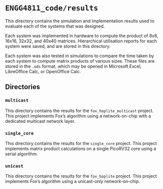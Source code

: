# `ENGG4811_code/results`
This directory contains the simulation and implementation results used to evaluate each of the systems that was designed.

Each system was implemented in hardware to compute the product of 8x8, 16x16, 32x32, and 40x40 matrices.
Hierarchical utilisation reports for each system were saved, and are stored in this directory.

Each system was also tested in simulations to compare the time taken by each system to compute matrix products of various sizes.
These files are stored in the `.ods` format, which may be opened in Microsoft Excel, LibreOffice Calc, or OpenOffice Calc.

## Directories
### `multicast`
This directory contains the results for the `fox_hoplite_multicast` project.
This project implements Fox’s algorithm using a network-on-chip with a dedicated multicast network layer.

### `single_core`
This directory contains the results for the `single_core` project.
This project implements matrix product calculations on a single PicoRV32 core using a serial algorithm.

### `unicast`
This directory contains the results for the `fox_hoplite` project.
This project implements Fox’s algorithm using a unicast-only network-on-chip.